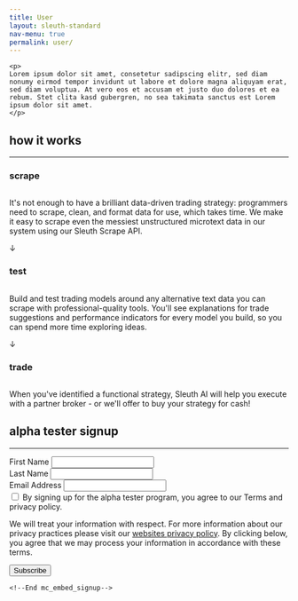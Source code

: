 ```yaml
---
title: User
layout: sleuth-standard
nav-menu: true
permalink: user/
---
```


<!-- Main -->
<div id="main" class="center about-us inner">

    <p>
    Lorem ipsum dolor sit amet, consetetur sadipscing elitr, sed diam nonumy eirmod tempor invidunt ut labore et dolore magna aliquyam erat, sed diam voluptua. At vero eos et accusam et justo duo dolores et ea rebum. Stet clita kasd gubergren, no sea takimata sanctus est Lorem ipsum dolor sit amet.
    </p>
<section class="how-it-works">
    <h2 class="h2">how it works</h2>
    <hr/>
    <div class="card">
        <div>
            <h3 class="h3">scrape</h3>
            <img src="{% link assets/images/icons8-work-96.png %}" alt="" />
        </div>
        <p>It's not enough to have a brilliant data-driven trading strategy: programmers need to scrape, clean, and format data for use, which takes time. We make it easy to scrape even the messiest unstructured microtext data in our system using our Sleuth Scrape API.</p>
    </div>
    <div class="arrow-down">
        <span>&darr;</span>
    </div>
    <div class="card">
        <div>
            <h3 class="h3">test</h3>
            <img src="{% link assets/images/icons8-circuit-96.png %}" alt="" />
        </div>
        <p>Build and test trading models around any alternative text data you can scrape with professional-quality tools. You'll see explanations for trade suggestions and performance indicators for every model you build, so you can spend more time exploring ideas.</p>
    </div>
    <div class="arrow-down">
            <span>&darr;</span>
        </div>
    <div class="card">
        <div>
            <h3 class="h3">trade</h3>
            <img src="{% link assets/images/icons8-flicker-free-96.png %}" alt="" />
        </div>
        <p>When you've identified a functional strategy, Sleuth AI will help you execute with a partner broker - or we'll offer to buy your strategy for cash!</p>
    </div>
</section>

<section class="how-it-works">
    <h2 class="h2">alpha tester signup</h2>
    <hr/>
    <!-- Begin Mailchimp Signup Form -->
    <div id="mc_embed_signup">
        <form action="https://sleuth-ai.us2.list-manage.com/subscribe/post?u=319227e9b3df9498cb1f56532&amp;id=281e4f3f7f" method="post" id="mc-embedded-subscribe-form" name="mc-embedded-subscribe-form" class="validate" target="_blank">
            <div id="mc_embed_signup_scroll">
                <div class="field half first">
                    <label for="mce-FNAME">First Name</label>
                    <input type="text" value="" name="FNAME" class="required" id="mce-FNAME" required>
                </div>
                <div class="field half first">
                    <label for="mce-LNAME">Last Name</label>
                    <input type="text" value="" name="LNAME" class="required" id="mce-LNAME" required>
                </div>
                <div class="mc-field-group">
                    <label for="mce-EMAIL">Email Address</label>
                    <input type="email" value="" name="EMAIL" class="required email" id="mce-EMAIL" required>
                </div>
                <div id="mergeRow-gdpr" class="mergeRow gdpr-mergeRow content__gdprBlock mc-field-group">
                    <div class="content__gdpr">
                        <label class="checkbox subfield" for="gdpr_19698">
                            <input type="checkbox" id="gdpr_19698" name="gdpr[19698]" value="Y" class="av-checkbox gdpr" required>
                            <label for="gdpr_19698">By signing up for the alpha tester program, you agree to our Terms and privacy policy.</label>
                        </label>
                        <p>We will treat your information with respect. For more information about our privacy practices please visit our <a href="/privacy_policy"> websites privacy policy</a>. By clicking below, you agree that we may process your information in accordance with these terms.</p>
                    </div>
                </div>
                <div id="mce-responses" class="clear">
                    <div class="response" id="mce-error-response" style="display:none"></div>
                    <div class="response" id="mce-success-response" style="display:none"></div>
                </div>    <!-- real people should not fill this in and expect good things - do not remove this or risk form bot signups-->
                <div style="position: absolute; left: -5000px;" aria-hidden="true"><input type="text" name="b_319227e9b3df9498cb1f56532_281e4f3f7f" tabindex="-1" value=""></div>
                <div class="clear"><input type="submit" value="Subscribe" name="subscribe" id="mc-embedded-subscribe" class="special"></div>
            </div>
        </form>
    </div>
    
    <!--End mc_embed_signup-->
</section>
</div>
